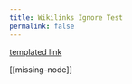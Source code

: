 ```yaml
---
title: Wikilinks Ignore Test
permalink: false
---
```


<a href="/archives/collectables/designer-toys/pop-mart/the-monsters/products/{{ p.data.product_id }}/">templated link</a>

[[missing-node]]
